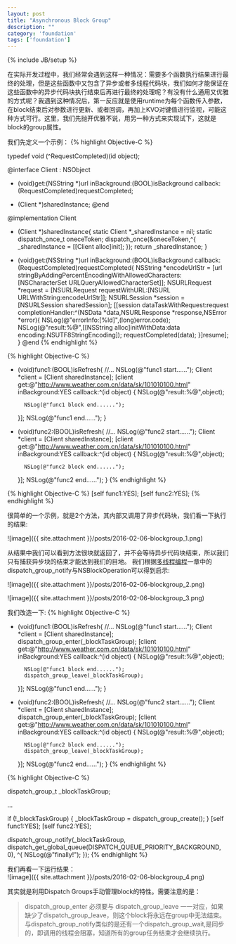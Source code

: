 ```yaml
---
layout: post
title: "Asynchronous Block Group"
description: ""
category: 'foundation'
tags: ['foundation']
---
```

{% include JB/setup %}


在实际开发过程中，我们经常会遇到这样一种情况：需要多个函数执行结果进行最终的处理，但是这些函数中又包含了异步或者多线程代码块，我们如何才能保证在这些函数中的异步代码块执行结束后再进行最终的处理呢？有没有什么通用又优雅的方式呢？我遇到这种情况后，第一反应就是使用runtime为每个函数传入参数，在block结束后对参数进行更新、或者回调，再加上KVO对键值进行监视，可能这种方式可行。这里，我们先抛开优雅不说，用另一种方式来实现试下，这就是block的group属性。

<!--more-->

我们先定义一个示例：
{% highlight Objective-C %}

typedef void (^RequestCompleted)(id object);

@interface Client : NSObject
- (void)get:(NSString *)url inBackground:(BOOL)isBackground callback:(RequestCompleted)requestCompleted;
+ (Client *)sharedInstance;
@end

@implementation Client
+ (Client *)sharedInstance{
    static Client *_sharedInstance = nil;
    static dispatch_once_t oneceToken;
    dispatch_once(&oneceToken,^{
        _sharedInstance = [[Client alloc]init];
    });
    return _sharedInstance;
}

- (void)get:(NSString *)url inBackground:(BOOL)isBackground callback:(RequestCompleted)requestCompleted{
    NSString *encodeUrlStr = [url stringByAddingPercentEncodingWithAllowedCharacters:[NSCharacterSet URLQueryAllowedCharacterSet]];
    NSURLRequest *request = [NSURLRequest requestWithURL:[NSURL URLWithString:encodeUrlStr]];
    NSURLSession *session = [NSURLSession sharedSession];
    [[session dataTaskWithRequest:request completionHandler:^(NSData *data,NSURLResponse *response,NSError *error){
        NSLog(@"errorInfo:[%ld]",(long)error.code);
        NSLog(@"result:%@",[[NSString  alloc]initWithData:data encoding:NSUTF8StringEncoding]);
        requestCompleted(data);
    }]resume];
}
@end
{% endhighlight %}

{% highlight Objective-C %}
- (void)func1:(BOOL)isRefresh{
    //...
    NSLog(@"func1 start......");
    Client *client = [Client sharedInstance];
    [client get:@"http://www.weather.com.cn/data/sk/101010100.html" inBackground:YES callback:^(id object) {
        NSLog(@"result:%@",object);

        NSLog(@"func1 block end......");
    }];
    NSLog(@"func1 end......");
}

- (void)func2:(BOOL)isRefresh{
    //...
    NSLog(@"func2 start......");
    Client *client = [Client sharedInstance];
    [client get:@"http://www.weather.com.cn/data/sk/101010100.html" inBackground:YES callback:^(id object) {
        NSLog(@"result:%@",object);

        NSLog(@"func2 block end......");
    }];
    NSLog(@"func2 end......");
}
{% endhighlight %}

{% highlight Objective-C %}
[self func1:YES];
[self func2:YES];
{% endhighlight %}

很简单的一个示例，就是2个方法，其内部又调用了异步代码块，我们看一下执行的结果:  

![image]({{ site.attachment }}/posts/2016-02-06-blockgroup_1.png)

从结果中我们可以看到方法很块就返回了，并不会等待异步代码块结束，所以我们只有捕获异步块的结束才能达到我们的目地。
我们根据[多线程编程](http://grayluo.github.io/WeiFocusIo/foundation/2015/12/10/thread/)一章中的dispatch_group_notify与NSBlockOperation可以得到启示:  

![image]({{ site.attachment }}/posts/2016-02-06-blockgroup_2.png)  

![image]({{ site.attachment }}/posts/2016-02-06-blockgroup_3.png)  

我们改造一下:
{% highlight Objective-C %}
- (void)func1:(BOOL)isRefresh{
    //...
    NSLog(@"func1 start......");
    Client *client = [Client sharedInstance];
    dispatch_group_enter(_blockTaskGroup);
    [client get:@"http://www.weather.com.cn/data/sk/101010100.html" inBackground:YES callback:^(id object) {
        NSLog(@"result:%@",object);

        NSLog(@"func1 block end......");
        dispatch_group_leave(_blockTaskGroup);
    }];
    NSLog(@"func1 end......");
}

- (void)func2:(BOOL)isRefresh{
    //...
    NSLog(@"func2 start......");
    Client *client = [Client sharedInstance];
    dispatch_group_enter(_blockTaskGroup);
    [client get:@"http://www.weather.com.cn/data/sk/101010100.html" inBackground:YES callback:^(id object) {
        NSLog(@"result:%@",object);

        NSLog(@"func2 block end......");
        dispatch_group_leave(_blockTaskGroup);
    }];
    NSLog(@"func2 end......");
}
{% endhighlight %}

{% highlight Objective-C %}

dispatch_group_t _blockTaskGroup;

...


if (!_blockTaskGroup) {
    _blockTaskGroup = dispatch_group_create();
}
[self func1:YES];
[self func2:YES];


dispatch_group_notify(_blockTaskGroup, dispatch_get_global_queue(DISPATCH_QUEUE_PRIORITY_BACKGROUND, 0), ^{
    NSLog(@"finally!");
});
{% endhighlight %}

我们再看一下运行结果：  
![image]({{ site.attachment }}/posts/2016-02-06-blockgroup_4.png)    

其实就是利用Dispatch Groups手动管理block的特性。需要注意的是：

>  dispatch_group_enter 必须要与 dispatch_group_leave 一一对应，如果缺少了dispatch_group_leave，则这个block将永远在group中无法结束。与dispatch_group_notify类似的是还有一个dispatch_group_wait,是同步的，即调用的线程会阻塞，知道所有的group任务结束才会继续执行。













